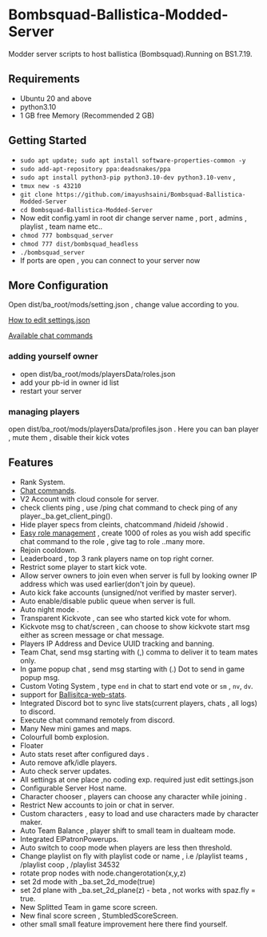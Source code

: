 # Bombsquad-Ballistica-Modded-Server

Modder server scripts to host ballistica (Bombsquad).Running on BS1.7.19.

## Requirements
- Ubuntu 20 and above
- python3.10
- 1 GB free Memory (Recommended 2 GB)

## Getting Started
- `sudo apt update; sudo apt install software-properties-common -y`
- `sudo add-apt-repository ppa:deadsnakes/ppa`
- `sudo apt install python3-pip python3.10-dev python3.10-venv` ,
- `tmux new -s 43210`
- `git clone https://github.com/imayushsaini/Bombsquad-Ballistica-Modded-Server`
- `cd Bombsquad-Ballistica-Modded-Server`
- Now edit config.yaml in root dir change server name , port , admins , playlist , team name etc..
- `chmod 777 bombsquad_server`
- `chmod 777 dist/bombsquad_headless`
- `./bombsquad_server`
- If ports are open , you can connect to your server now

## More Configuration
Open dist/ba_root/mods/setting.json , change value according to you.

[How to edit settings.json](https://github.com/imayushsaini/Bombsquad-Ballistica-Modded-Server/wiki/Server-Settings)

[Available chat commands](https://github.com/imayushsaini/Bombsquad-Ballistica-Modded-Server/wiki/Chat-commands)

### adding yourself owner
- open dist/ba_root/mods/playersData/roles.json
- add your pb-id in owner id list
- restart your server

### managing players
open dist/ba_root/mods/playersData/profiles.json . 
Here you can ban player , mute them , disable their kick votes 


## Features
- Rank System.
- [Chat commands](https://github.com/imayushsaini/Bombsquad-Ballistica-Modded-Server/wiki/Chat-commands).
- V2 Account with cloud console for server.
- check clients ping , use /ping chat command to check ping of any player._ba.get_client_ping().
- Hide player specs from cleints, chatcommand /hideid /showid .
- [Easy role management](https://github.com/imayushsaini/Bombsquad-Ballistica-Modded-Server/wiki/Chat-commands#role-management-system) , create 1000 of roles as you wish add specific chat command to the role , give tag to role ..many more.
- Rejoin cooldown.
- Leaderboard , top 3 rank players name on top right corner.
- Restrict some player to start kick vote.
- Allow server owners to join even when server is full by looking owner IP address which was used earlier(don't join by queue).
- Auto kick fake accounts (unsigned/not verified by master server).
- Auto enable/disable public queue when server is full.
- Auto night mode .
- Transparent Kickvote , can see who started kick vote for whom.
- Kickvote msg to chat/screen , can choose to show kickvote start msg either as screen message or chat message.
- Players IP Address and Device UUID tracking and banning.
- Team Chat, send msg starting with (,) comma to deliver it to team mates only.
- In game popup chat , send msg starting with (.) Dot to send in game popup msg.
- Custom Voting System , type `end` in chat to start end vote or `sm` , `nv`, `dv`.
- support for [Ballisitca-web-stats](https://github.com/imayushsaini/ballistica-web-stats).
- Integrated Discord bot to sync live stats(current players, chats , all logs) to discord.
- Execute chat command remotely from discord.
- Many New mini games and maps.
- Colourfull bomb explosion.
- Floater
- Auto stats reset after configured days .
- Auto remove afk/idle players.
- Auto check server updates.
- All settings at one place ,no coding exp. required just edit settings.json 
- Configurable Server Host name.
- Character chooser , players can choose any character while joining .
- Restrict New accounts to join or chat in server.
- Custom characters , easy to load and use characters made by character maker.
- Auto Team Balance , player shift to small team in dualteam mode.
- Integrated ElPatronPowerups.
- Auto switch to coop mode when players are less then threshold.
- Change playlist on fly with playlist code or name , i.e /playlist teams , /playlist coop , /playlist 34532
- rotate prop nodes with node.changerotation(x,y,z)
- set 2d mode with _ba.set_2d_mode(true)
- set 2d plane with _ba.set_2d_plane(z) - beta , not works with spaz.fly = true. 
- New Splitted Team in game score screen.
- New final score screen , StumbledScoreScreen.
- other small small feature improvement here there find yourself.
